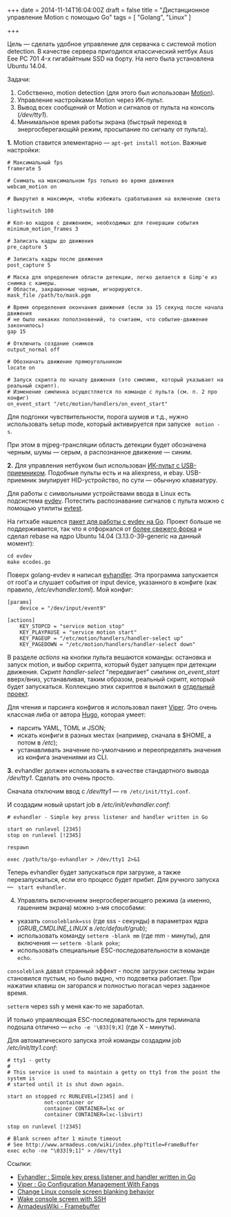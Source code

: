 +++
date = 2014-11-14T16:04:00Z
draft = false
title = "Дистанционное управление Motion с помощью Go"
tags = [ "Golang", "Linux" ]

+++

Цель — сделать удобное управление для сервачка с системой motion detection.  В качестве сервера пригодился классический нетбук Asus Eee PC 701 4-х гигабайтным SSD на борту. На него была установлена Ubuntu 14.04.

Задачи:

1. Собственно, motion detection (для этого был использован [Motion](http://www.lavrsen.dk/foswiki/bin/view/Motion/WebHome)).
1. Управление настройками Motion через ИК-пульт.
1. Вывод всех сообщений от Motion и сигналов от пульта на консоль (*/dev/tty1*).
1. Минимальное время работы экрана (быстрый переход в энергосберегающйй режим, просыпание по сигналу от пульта).

**1.** Motion ставится элементарно — ```apt-get install motion```. Важные настройки:

```
# Максимальный fps
framerate 5

# Снимать на максимальном fps только во время движения
webcam_motion on

# Выкрутил в максимум, чтобы избежать срабатывания на включение света

lightswitch 100

# Кол-во кадров с движением, необходимых для генерации события
minimum_motion_frames 3

# Записать кадры до движения
pre_capture 5

# Записать кадры после движения
post_capture 5

# Маска для определения области детекции, легко делается в Gimp'е из снимка с камеры.
# Области, закрашенные черным, игнорируются.
mask_file /path/to/mask.pgm

# Время определения окончания движения (если за 15 секунд после начала движения
# не было никаких поползновений, то считаем, что событие-движение закончилось)
gap 15

# Отключить создание снимков
output_normal off

# Обозначать движение прямоугольником 
locate on

# Запуск скрипта по началу движения (это симлимк, который указывает на реальный скрипт).
# Изменение симлинка осущестляется по команде с пульта (см. п. 2 про конфиг) 
on_event_start "/etc/motion/handlers/on_event_start"
```

Для подгонки чувствительности, порога шумов и т.д., нужно использовать setup mode, который активируется при запуске ```
motion -s```.

При этом в mjpeg-трансляции область детекции будет обозначена черным, шумы — серым, а распознанное движение — синим.

**2.** Для управления нетбуком был использован [ИК-пульт с USB-приемником](http://www.dx.com/p/multimedia-ir-remote-controller-with-usb-receiver-for-pc-1-cr2025-26368#.VGYO33WUe24). Подобные пульты есть и на aliexpress, и ebay. USB-приемник эмулирует HID-устройство, по сути — обычную клавиатуру.

Для работы с символьными устройствами ввода в Linux есть подсистема [evdev](http://en.wikipedia.org/wiki/Evdev). Потестить распознавание сигналов с пульта можно с помощью утилиты [evtest](http://manpages.ubuntu.com/manpages/trusty/man1/evtest.1.html).

На гитхабе нашелся [пакет для работы с evdev на Go](https://github.com/gvalkov/golang-evdev). Проект больше не поддерживается, так что я отфоркался от [более свежего форка](https://github.com/ungerik/golang-evdev) и сделал rebase на ядро Ubuntu 14.04 (3.13.0-39-generic на данный момент):

```
cd evdev
make ecodes.go
```

Поверх golang-evdev я написал [evhandler](https://github.com/dddpaul/go-evhandler). Эта программа запускается от root'а и слушает события от input device, указанного в конфиге (как правило, */etc/evhandler.toml*).  Мой конфиг:

```
[params]
    device = "/dev/input/event9"

[actions]
    KEY_STOPCD = "service motion stop"
    KEY_PLAYPAUSE = "service motion start"
    KEY_PAGEUP = "/etc/motion/handlers/handler-select up"
    KEY_PAGEDOWN = "/etc/motion/handlers/handler-select down"
```

В разделе *actions* на кнопки пульта вешаются команды: остановка и запуск motion, и выбор скрипта, который будет запущен при детекции движения. Скрипт *handler-select* "передвигает" симлинк *on_event_start* вверх/вниз, устанавливая, таким образом, реальный скрипт, который будет запускаться. Коллекцию этих скриптов я выложил в [отдельный проект](https://github.com/dddpaul/motion-handlers).

Для чтения и парсинга конфигов я использовал пакет [Viper](http://spf13.com/project/viper). Это очень классная либа от автора [Hugo](http://gohugo.io/), которая умеет:

 * парсить YAML, TOML и JSON;
 * искать конфиги в разных местах (например, сначала в $HOME, а потом в */etc*);
 * устанавливать значение по-умолчанию и переопределять значения из конфига значениями из CLI. 

**3.** evhandler должен использовать в качестве стандартного вывода */dev/tty1*. Сделать это очень просто.

Сначала отключим ввод с */dev/tty1* — ```rm /etc/init/tty1.conf```.

И создадим новый upstart job в */etc/init/evhandler.conf*:

```
# evhandler - Simple key press listener and handler written in Go

start on runlevel [2345]
stop on runlevel [!2345]

respawn

exec /path/to/go-evhandler > /dev/tty1 2>&1
```

Теперь evhandler будет запускаться при загрузке, а также перезапускаться, если его процесс будет прибит. Для ручного запуска — ```
start evhandler```.

4. Управлять включением энергосберегающего режима (а именно, гашением экрана) можно з-мя способами:
* указать ```consoleblank=sss``` (где sss - секунды) в параметрах ядра (*GRUB_CMDLINE_LINUX* в */etc/default/grub*);
* использовать команду ```setterm -blank mm``` (где mm - минуты), для включения — ```setterm -blank poke```;
* использовать специальные ESC-последовательности в команде ```echo```.

```consoleblank``` давал странный эффект - после загрузки системы экран становился пустым, но было видно, что подсветка работает. При нажатии клавиш он загорался и полностью погасал через заданное время.

```setterm``` через ssh у меня как-то не заработал.

И только управляющая ESC-последовательность для терминала подошла отлично — ```echo -e '\033[9;X]``` (где X - минуты).

Для автоматического запуска этой команды создадим job */etc/init/tty1.conf*:

```
# tty1 - getty
#
# This service is used to maintain a getty on tty1 from the point the system is
# started until it is shut down again.

start on stopped rc RUNLEVEL=[2345] and (
            not-container or
            container CONTAINER=lxc or
            container CONTAINER=lxc-libvirt)

stop on runlevel [!2345]

# Blank screen after 1 minute timeout
# See http://www.armadeus.com/wiki/index.php?title=FrameBuffer
exec echo -ne "\033[9;1]" > /dev/tty1
```

Ссылки:

* [Evhandler : Simple key press listener and handler written in Go](https://github.com/dddpaul/go-evhandler)
* [Viper : Go Configuration Management With Fangs](http://spf13.com/project/viper)
* [Change Linux console screen blanking behavior](http://superuser.com/a/154388)
* [Wake console screen with SSH](http://raspberrypi.stackexchange.com/questions/10374/wake-console-screen-with-ssh)
* [ArmadeusWiki - Framebuffer](http://www.armadeus.com/wiki/index.php?title=FrameBuffer)